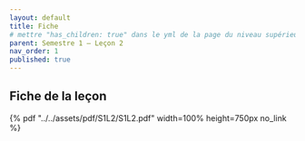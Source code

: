 ```yaml
---
layout: default
title: Fiche
# mettre "has_children: true" dans le yml de la page du niveau supérieur
parent: Semestre 1 – Leçon 2
nav_order: 1
published: true
---
```

## Fiche de la leçon

{% pdf "../../assets/pdf/S1L2/S1L2.pdf" width=100% height=750px no_link %}

